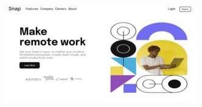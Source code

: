 <img src="https://github.com/Santhoshlesk/intro-section-with-navigation/blob/master/Designs/Desktopview.jpeg" alt="destopiew">